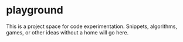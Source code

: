# playground
This is a project space for code experimentation. Snippets, algorithms, games, or other ideas without a home will go here.
